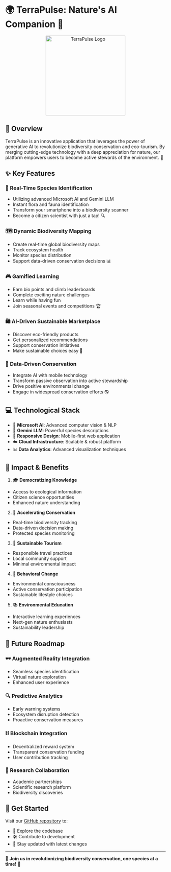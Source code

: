 # 🌍 TerraPulse: Nature's AI Companion 🦋

<div align="center">
 <img src="https://github.com/user-attachments/assets/e2876a2d-5890-4a48-9d89-44d750dffd69" alt="TerraPulse Logo" width="250" height="250">
</div>

## 🌟 Overview
TerraPulse is an innovative application that leverages the power of generative AI to revolutionize biodiversity conservation and eco-tourism. By merging cutting-edge technology with a deep appreciation for nature, our platform empowers users to become active stewards of the environment. 🌱

## ✨ Key Features

### 📸 Real-Time Species Identification
- Utilizing advanced Microsoft AI and Gemini LLM
- Instant flora and fauna identification  
- Transform your smartphone into a biodiversity scanner
- Become a citizen scientist with just a tap! 🔍

### 🗺️ Dynamic Biodiversity Mapping
- Create real-time global biodiversity maps
- Track ecosystem health
- Monitor species distribution 
- Support data-driven conservation decisions 📊

### 🎮 Gamified Learning
- Earn bio points and climb leaderboards
- Complete exciting nature challenges
- Learn while having fun
- Join seasonal events and competitions 🏆

### 🛍️ AI-Driven Sustainable Marketplace
- Discover eco-friendly products
- Get personalized recommendations
- Support conservation initiatives
- Make sustainable choices easy 🌿

### 📱 Data-Driven Conservation
- Integrate AI with mobile technology
- Transform passive observation into active stewardship
- Drive positive environmental change
- Engage in widespread conservation efforts 🌎

## 💻 Technological Stack

- 🤖 **Microsoft AI**: Advanced computer vision & NLP
- 🧠 **Gemini LLM**: Powerful species descriptions
- 📱 **Responsive Design**: Mobile-first web application 
- ☁️ **Cloud Infrastructure**: Scalable & robust platform
- 📊 **Data Analytics**: Advanced visualization techniques

## 🌟 Impact & Benefits

1. 🎓 **Democratizing Knowledge**
  - Access to ecological information
  - Citizen science opportunities
  - Enhanced nature understanding

2. 🚀 **Accelerating Conservation**
  - Real-time biodiversity tracking
  - Data-driven decision making
  - Protected species monitoring

3. 🌿 **Sustainable Tourism**
  - Responsible travel practices
  - Local community support
  - Minimal environmental impact

4. 🔄 **Behavioral Change**
  - Environmental consciousness  
  - Active conservation participation
  - Sustainable lifestyle choices

5. 📚 **Environmental Education**
  - Interactive learning experiences
  - Next-gen nature enthusiasts
  - Sustainability leadership

## 🔮 Future Roadmap

### 🕶️ Augmented Reality Integration
- Seamless species identification
- Virtual nature exploration
- Enhanced user experience

### 🔍 Predictive Analytics
- Early warning systems
- Ecosystem disruption detection
- Proactive conservation measures

### ⛓️ Blockchain Integration
- Decentralized reward system
- Transparent conservation funding
- User contribution tracking

### 🤝 Research Collaboration
- Academic partnerships
- Scientific research platform
- Biodiversity discoveries

## 🚀 Get Started
Visit our [GitHub repository](https://github.com/Ritovan03/TerraPulse) to:
- 📖 Explore the codebase
- 🛠️ Contribute to development
- 🔔 Stay updated with latest changes

---
🌿 **Join us in revolutionizing biodiversity conservation, one species at a time!** 🦋

  
